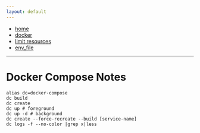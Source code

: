 ```yaml
---
layout: default
---
```

- [home](/index.md)
- [docker](/docker.md)
- [limit resources](https://docs.docker.com/compose/compose-file/compose-file-v3/#resources)
- [env_file](https://docs.docker.com/compose/compose-file/compose-file-v3/#env_file)

---
# Docker Compose Notes
```
alias dc=docker-compose
dc build
dc create
dc up # foreground
dc up -d # background
dc create --force-recreate --build [service-name]
dc logs -f --no-color |grep x|less
```
